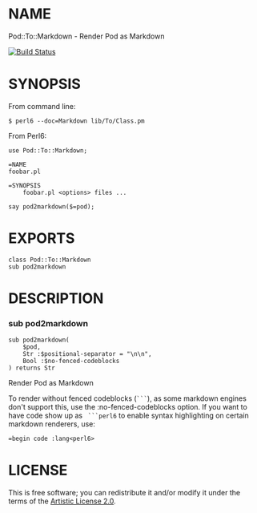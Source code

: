 NAME
====

Pod::To::Markdown - Render Pod as Markdown

[![Build Status](https://travis-ci.org/softmoth/perl6-pod-to-markdown.svg?branch=master)](https://travis-ci.org/softmoth/perl6-pod-to-markdown)

SYNOPSIS
========

From command line:

    $ perl6 --doc=Markdown lib/To/Class.pm

From Perl6:

```perl6
use Pod::To::Markdown;

=NAME
foobar.pl

=SYNOPSIS
    foobar.pl <options> files ...

say pod2markdown($=pod);
```

EXPORTS
=======

    class Pod::To::Markdown
    sub pod2markdown

DESCRIPTION
===========



### sub pod2markdown

```
sub pod2markdown(
    $pod,
    Str :$positional-separator = "\n\n",
    Bool :$no-fenced-codeblocks
) returns Str
```

Render Pod as Markdown

To render without fenced codeblocks (```` ``` ````), as some markdown engines don't support this, use the :no-fenced-codeblocks option. If you want to have code show up as ```` ```perl6```` to enable syntax highlighting on certain markdown renderers, use:

    =begin code :lang<perl6>

LICENSE
=======

This is free software; you can redistribute it and/or modify it under the terms of the [Artistic License 2.0](http://www.perlfoundation.org/artistic_license_2_0).

